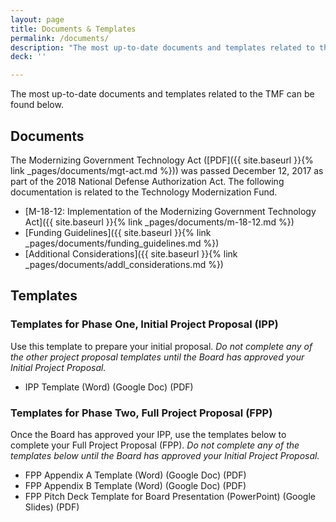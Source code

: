 ```yaml
---
layout: page
title: Documents & Templates
permalink: /documents/
description: "The most up-to-date documents and templates related to the TMF."
deck: ''

---
```


The most up-to-date documents and templates related to the TMF can be found below.

## Documents

The Modernizing Government Technology Act ([PDF]({{ site.baseurl }}{% link _pages/documents/mgt-act.md %})) was passed December 12, 2017 as part of the 2018 National Defense Authorization Act. The following documentation is related to the Technology Modernization Fund.

- [M-18-12: Implementation of the Modernizing Government Technology Act]({{ site.baseurl }}{% link _pages/documents/m-18-12.md %})
- [Funding Guidelines]({{ site.baseurl }}{% link _pages/documents/funding_guidelines.md %})
- [Additional Considerations]({{ site.baseurl }}{% link _pages/documents/addl_considerations.md %})

## Templates

### Templates for Phase One, Initial Project Proposal (IPP)

Use this template to prepare your initial proposal. _Do not complete any of the other project proposal templates until the Board has approved your Initial Project Proposal._

- IPP Template (Word) (Google Doc) (PDF) 

### Templates for Phase Two, Full Project Proposal (FPP)

Once the Board has approved your IPP, use the templates below to complete your Full Project Proposal (FPP). _Do not complete any of the templates below until the Board has approved your Initial Project Proposal._

- FPP Appendix A Template (Word) (Google Doc) (PDF) 
- FPP Appendix B Template (Word) (Google Doc) (PDF) 
- FPP Pitch Deck Template for Board Presentation (PowerPoint) (Google Slides) (PDF)




